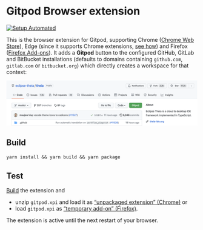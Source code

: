 # Gitpod Browser extension
[![Setup Automated](https://img.shields.io/badge/setup-automated-blue?logo=gitpod)](https://gitpod.io/#https://github.com/gitpod-io/browser-extension)

This is the browser extension for Gitpod, supporting Chrome ([Chrome Web Store](https://chrome.google.com/webstore/detail/dodmmooeoklaejobgleioelladacbeki/)), Edge (since it supports Chrome extensions, [see how](https://support.microsoft.com/help/4538971/microsoft-edge-add-or-remove-extensions)) and Firefox ([Firefox Add-ons](https://addons.mozilla.org/firefox/addon/gitpod/)). It adds a **Gitpod** button to the configured GitHub, GitLab and BitBucket installations (defaults to domains containing `github.com`, `gitlab.com` or `bitbucket.org`) which directly creates a workspace for that context:

 ![Gitpodify](./docs/github-injected.png "Gitpodify")

## Build

```
yarn install && yarn build && yarn package
```

## Test

[Build](#build) the extension and
* unzip `gitpod.xpi` and load it as [“unpackaged extension” (Chrome)](https://developer.chrome.com/extensions/getstarted) or
* load `gitpod.xpi` as [“temporary add-on” (Firefox)](https://blog.mozilla.org/addons/2015/12/23/loading-temporary-add-ons/).

The extension is active until the next restart of your browser.
